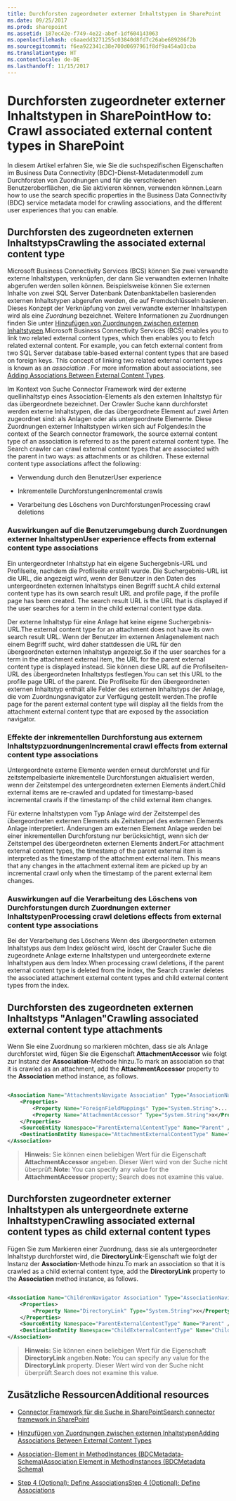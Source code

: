 ```yaml
---
title: Durchforsten zugeordneter externer Inhaltstypen in SharePoint
ms.date: 09/25/2017
ms.prod: sharepoint
ms.assetid: 187ec42e-f749-4e22-abef-1df604143063
ms.openlocfilehash: c6aaedd3271255c03840d8fd7c26abe689286f2b
ms.sourcegitcommit: f6ea922341c38e700d0697961f8df9a454a03cba
ms.translationtype: HT
ms.contentlocale: de-DE
ms.lasthandoff: 11/15/2017
---
```

# <a name="crawl-associated-external-content-types-in-sharepoint"></a><span data-ttu-id="6f912-102">Durchforsten zugeordneter externer Inhaltstypen in SharePoint</span><span class="sxs-lookup"><span data-stu-id="6f912-102">How to: Crawl associated external content types in SharePoint</span></span>

<span data-ttu-id="6f912-103">In diesem Artikel erfahren Sie, wie Sie die suchspezifischen Eigenschaften im Business Data Connectivity (BDC)-Dienst-Metadatenmodell zum Durchforsten von Zuordnungen und für die verschiedenen Benutzeroberflächen, die Sie aktivieren können, verwenden können.</span><span class="sxs-lookup"><span data-stu-id="6f912-103">Learn how to use the search specific properties in the Business Data Connectivity (BDC) service metadata model for crawling associations, and the different user experiences that you can enable.</span></span>

## <a name="crawling-the-associated-external-content-type"></a><span data-ttu-id="6f912-104">Durchforsten des zugeordneten externen Inhaltstyps</span><span class="sxs-lookup"><span data-stu-id="6f912-104">Crawling the associated external content type</span></span>
<span data-ttu-id="6f912-105"><a name="HowToCrawlAssociations_CrawlingAssociatedExternalTypes"> </a></span><span class="sxs-lookup"><span data-stu-id="6f912-105"><a name="HowToCrawlAssociations_CrawlingAssociatedExternalTypes"> </a></span></span>

<span data-ttu-id="6f912-p101">Microsoft Business Connectivity Services (BCS) können Sie zwei verwandte externe Inhaltstypen, verknüpfen, der dann Sie verwandten externen Inhalte abgerufen werden sollen können. Beispielsweise können Sie externen Inhalte von zwei SQL Server Datenbank Datenbanktabellen basierenden externen Inhaltstypen abgerufen werden, die auf Fremdschlüsseln basieren. Dieses Konzept der Verknüpfung von zwei verwandte externer Inhaltstypen wird als eine  *Zuordnung*  bezeichnet. Weitere Informationen zu Zuordnungen finden Sie unter [Hinzufügen von Zuordnungen zwischen externen Inhaltstypen](http://msdn.microsoft.com/library/791e95ab-9b3c-413b-be12-bd0e59962c93%28Office.15%29.aspx).</span><span class="sxs-lookup"><span data-stu-id="6f912-p101">Microsoft Business Connectivity Services (BCS) enables you to link two related external content types, which then enables you to fetch related external content. For example, you can fetch external content from two SQL Server database table-based external content types that are based on foreign keys. This concept of linking two related external content types is known as an  *association*  . For more information about associations, see [Adding Associations Between External Content Types](http://msdn.microsoft.com/library/791e95ab-9b3c-413b-be12-bd0e59962c93%28Office.15%29.aspx).</span></span> 
  
    
    
<span data-ttu-id="6f912-p102">Im Kontext von Suche Connector Framework wird der externe quellinhaltstyp eines Association-Elements als den externen Inhaltstyp für das übergeordnete bezeichnet. Der Crawler Suche kann durchforstet werden externe Inhaltstypen, die das übergeordnete Element auf zwei Arten zugeordnet sind: als Anlagen oder als untergeordnete Elemente. Diese Zuordnungen externer Inhaltstypen wirken sich auf Folgendes:</span><span class="sxs-lookup"><span data-stu-id="6f912-p102">In the context of the Search connector framework, the source external content type of an association is referred to as the parent external content type. The Search crawler can crawl external content types that are associated with the parent in two ways: as attachments or as children. These external content type associations affect the following:</span></span>
  
    
    

- <span data-ttu-id="6f912-113">Verwendung durch den Benutzer</span><span class="sxs-lookup"><span data-stu-id="6f912-113">User experience</span></span>
    
  
- <span data-ttu-id="6f912-114">Inkrementelle Durchforstungen</span><span class="sxs-lookup"><span data-stu-id="6f912-114">Incremental crawls</span></span>
    
  
- <span data-ttu-id="6f912-115">Verarbeitung des Löschens von Durchforstungen</span><span class="sxs-lookup"><span data-stu-id="6f912-115">Processing crawl deletions</span></span>
    
  

### <a name="user-experience-effects-from-external-content-type-associations"></a><span data-ttu-id="6f912-116">Auswirkungen auf die Benutzerumgebung durch Zuordnungen externer Inhaltstypen</span><span class="sxs-lookup"><span data-stu-id="6f912-116">User experience effects from external content type associations</span></span>

<span data-ttu-id="6f912-p103">Ein untergeordneter Inhaltstyp hat ein eigene Suchergebnis-URL und Profilseite, nachdem die Profilseite erstellt wurde. Die Suchergebnis-URL ist die URL, die angezeigt wird, wenn der Benutzer in den Daten des untergeordneten externen Inhaltstyps einen Begriff sucht.</span><span class="sxs-lookup"><span data-stu-id="6f912-p103">A child external content type has its own search result URL and profile page, if the profile page has been created. The search result URL is the URL that is displayed if the user searches for a term in the child external content type data.</span></span> 
  
    
    
<span data-ttu-id="6f912-119">Der externe Inhaltstyp für eine Anlage hat keine eigene Suchergebnis-URL.</span><span class="sxs-lookup"><span data-stu-id="6f912-119">The external content type for an attachment does not have its own search result URL.</span></span> <span data-ttu-id="6f912-120">Wenn der Benutzer im externen Anlagenelement nach einem Begriff sucht, wird daher stattdessen die URL für den übergeordneten externen Inhaltstyp angezeigt.</span><span class="sxs-lookup"><span data-stu-id="6f912-120">So if the user searches for a term in the attachment external item, the URL for the parent external content type is displayed instead.</span></span> <span data-ttu-id="6f912-121">Sie können diese URL auf die Profilseiten-URL des übergeordneten Inhaltstyps festlegen.</span><span class="sxs-lookup"><span data-stu-id="6f912-121">You can set this URL to the profile page URL of the parent.</span></span> <span data-ttu-id="6f912-122">Die Profilseite für den übergeordneten externen Inhaltstyp enthält alle Felder des externen Inhaltstyps der Anlage, die vom Zuordnungsnavigator zur Verfügung gestellt werden.</span><span class="sxs-lookup"><span data-stu-id="6f912-122">The profile page for the parent external content type will display all the fields from the attachment external content type that are exposed by the association navigator.</span></span>
  
    
    

### <a name="incremental-crawl-effects-from-external-content-type-associations"></a><span data-ttu-id="6f912-123">Effekte der inkrementellen Durchforstung aus externem Inhaltstypzuordnungen</span><span class="sxs-lookup"><span data-stu-id="6f912-123">Incremental crawl effects from external content type associations</span></span>

<span data-ttu-id="6f912-124">Untergeordnete externe Elemente werden erneut durchforstet und für zeitstempelbasierte inkrementelle Durchforstungen aktualisiert werden, wenn der Zeitstempel des untergeordneten externen Elements ändert.</span><span class="sxs-lookup"><span data-stu-id="6f912-124">Child external items are re-crawled and updated for timestamp-based incremental crawls if the timestamp of the child external item changes.</span></span> 
  
    
    
<span data-ttu-id="6f912-p105">Für externe Inhaltstypen vom Typ Anlage wird der Zeitstempel des übergeordneten externen Elements als Zeitstempel des externen Elements Anlage interpretiert. Änderungen am externen Element Anlage werden bei einer inkrementellen Durchforstung nur berücksichtigt, wenn sich der Zeitstempel des übergeordneten externen Elements ändert.</span><span class="sxs-lookup"><span data-stu-id="6f912-p105">For attachment external content types, the timestamp of the parent external item is interpreted as the timestamp of the attachment external item. This means that any changes in the attachment external item are picked up by an incremental crawl only when the timestamp of the parent external item changes.</span></span>
  
    
    

### <a name="processing-crawl-deletions-effects-from-external-content-type-associations"></a><span data-ttu-id="6f912-127">Auswirkungen auf die Verarbeitung des Löschens von Durchforstungen durch Zuordnungen externer Inhaltstypen</span><span class="sxs-lookup"><span data-stu-id="6f912-127">Processing crawl deletions effects from external content type associations</span></span>

<span data-ttu-id="6f912-128">Bei der Verarbeitung des Löschens Wenn des übergeordneten externen Inhaltstyps aus dem Index gelöscht wird, löscht der Crawler Suche die zugeordnete Anlage externe Inhaltstypen und untergeordnete externe Inhaltstypen aus dem Index.</span><span class="sxs-lookup"><span data-stu-id="6f912-128">When processing crawl deletions, if the parent external content type is deleted from the index, the Search crawler deletes the associated attachment external content types and child external content types from the index.</span></span>
  
    
    

## <a name="crawling-associated-external-content-type-attachments"></a><span data-ttu-id="6f912-129">Durchforsten des zugeordneten externen Inhaltstyps "Anlagen"</span><span class="sxs-lookup"><span data-stu-id="6f912-129">Crawling associated external content type attachments</span></span>
<span data-ttu-id="6f912-130"><a name="HowToCrawlAssociations_CrawlingAttachments"> </a></span><span class="sxs-lookup"><span data-stu-id="6f912-130"><a name="HowToCrawlAssociations_CrawlingAttachments"> </a></span></span>

<span data-ttu-id="6f912-131">Wenn Sie eine Zuordnung so markieren möchten, dass sie als Anlage durchforstet wird, fügen Sie die Eigenschaft **AttachmentAccessor** wie folgt zur Instanz der **Association**-Methode hinzu.</span><span class="sxs-lookup"><span data-stu-id="6f912-131">To mark an association so that it is crawled as an attachment, add the **AttachmentAccessor** property to the **Association** method instance, as follows.</span></span>
  
    
    

```XML

<Association Name="AttachmentsNavigate Association" Type="AssociationNavigator" ...>
    <Properties>
        <Property Name="ForeignFieldMappings" Type="System.String">....... </Property>
        <Property Name="AttachmentAccessor" Type="System.String">x</Property>
    </Properties>
    <SourceEntity Namespace="ParentExternalContentType" Name="Parent" />
    <DestinationEntity Namespace="AttachmentExternalContentType" Name="Attachment External Content Type" />
</Association>
```


> <span data-ttu-id="6f912-132">**Hinweis:** Sie können einen beliebigen Wert für die Eigenschaft **AttachmentAccessor** angeben. Dieser Wert wird von der Suche nicht überprüft.</span><span class="sxs-lookup"><span data-stu-id="6f912-132">**Note:** You can specify any value for the **AttachmentAccessor** property; Search does not examine this value.</span></span>
  
    
    


## <a name="crawling-associated-external-content-types-as-child-external-content-types"></a><span data-ttu-id="6f912-133">Durchforsten zugeordneter externer Inhaltstypen als untergeordnete externe Inhaltstypen</span><span class="sxs-lookup"><span data-stu-id="6f912-133">Crawling associated external content types as child external content types</span></span>
<span data-ttu-id="6f912-134"><a name="HowToCrawlAssociations_CrawlingChildExternalTypes"> </a></span><span class="sxs-lookup"><span data-stu-id="6f912-134"><a name="HowToCrawlAssociations_CrawlingChildExternalTypes"> </a></span></span>

<span data-ttu-id="6f912-135">Fügen Sie zum Markieren einer Zuordnung, dass sie als untergeordneter Inhaltstyp durchforstet wird, die **DirectoryLink**-Eigenschaft wie folgt der Instanz der **Association**-Methode hinzu.</span><span class="sxs-lookup"><span data-stu-id="6f912-135">To mark an association so that it is crawled as a child external content type, add the **DirectoryLink** property to the **Association** method instance, as follows.</span></span>
  
    
    

```XML

<Association Name="ChildrenNavigator Association" Type="AssociationNavigator" ...>
    <Properties>
        <Property Name="DirectoryLink" Type="System.String">x</Property>
    </Properties>
    <SourceEntity Namespace="ParentExternalContentType" Name="Parent" />
    <DestinationEntity Namespace="ChildExternalContentType" Name="Child External Content Type" />
</Association>
```


> <span data-ttu-id="6f912-136">**Hinweis:** Sie können einen beliebigen Wert für die Eigenschaft **DirectoryLink** angeben.</span><span class="sxs-lookup"><span data-stu-id="6f912-136">**Note:** You can specify any value for the **DirectoryLink** property.</span></span> <span data-ttu-id="6f912-137">Dieser Wert wird von der Suche nicht überprüft.</span><span class="sxs-lookup"><span data-stu-id="6f912-137">Search does not examine this value.</span></span>
  
    
    


## <a name="additional-resources"></a><span data-ttu-id="6f912-138">Zusätzliche Ressourcen</span><span class="sxs-lookup"><span data-stu-id="6f912-138">Additional resources</span></span>
<span data-ttu-id="6f912-139"><a name="SP15crawlects_addlresources"> </a></span><span class="sxs-lookup"><span data-stu-id="6f912-139"><a name="SP15crawlects_addlresources"> </a></span></span>


-  [<span data-ttu-id="6f912-140">Connector Framework für die Suche in SharePoint</span><span class="sxs-lookup"><span data-stu-id="6f912-140">Search connector framework in SharePoint</span></span>](search-connector-framework-in-sharepoint.md)
    
  
-  [<span data-ttu-id="6f912-141">Hinzufügen von Zuordnungen zwischen externen Inhaltstypen</span><span class="sxs-lookup"><span data-stu-id="6f912-141">Adding Associations Between External Content Types</span></span>](http://msdn.microsoft.com/library/791e95ab-9b3c-413b-be12-bd0e59962c93%28Office.15%29.aspx)
    
  
-  [<span data-ttu-id="6f912-142">Association-Element in MethodInstances (BDCMetadata-Schema)</span><span class="sxs-lookup"><span data-stu-id="6f912-142">Association Element in MethodInstances (BDCMetadata Schema)</span></span>](http://msdn.microsoft.com/library/9659a1f5-1b12-03ef-f9e3-5c9904cc5dd0%28Office.15%29.aspx)
    
  
-  [<span data-ttu-id="6f912-143">Step 4 (Optional): Define Associations</span><span class="sxs-lookup"><span data-stu-id="6f912-143">Step 4 (Optional): Define Associations</span></span>](http://msdn.microsoft.com/library/6bc55f46-459a-4986-8744-8c6c5f45097b%28Office.15%29.aspx)
    
  

